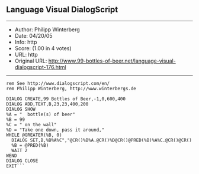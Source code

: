 
## Language Visual DialogScript ##
---
- Author: Philipp Winterberg
- Date: 04/20/05
- Info: http
- Score:  (1.00 in 4 votes)
- URL: http
- Original URL: http://www.99-bottles-of-beer.net/language-visual-dialogscript-176.html
---

```rem Visual DialogScript version of 99 Bottles of beer (Bottles.dsc)
rem See http://www.dialogscript.com/en/
rem Philipp Winterberg, http://www.winterbergs.de

DIALOG CREATE,99 Bottles of Beer,-1,0,600,400
DIALOG ADD,TEXT,B,23,23,400,200
DIALOG SHOW
%A = "  bottle(s) of beer"
%B = 99	  
%C = " on the wall"
%D = "Take one down, pass it around,"
WHILE @GREATER(%B, 0)
  DIALOG SET,B,%B%A%C","@CR()%B%A.@CR()%D@CR()@PRED(%B)%A%C.@CR()@CR()
  %B = @PRED(%B)
  WAIT 2
WEND 
DIALOG CLOSE
EXIT```